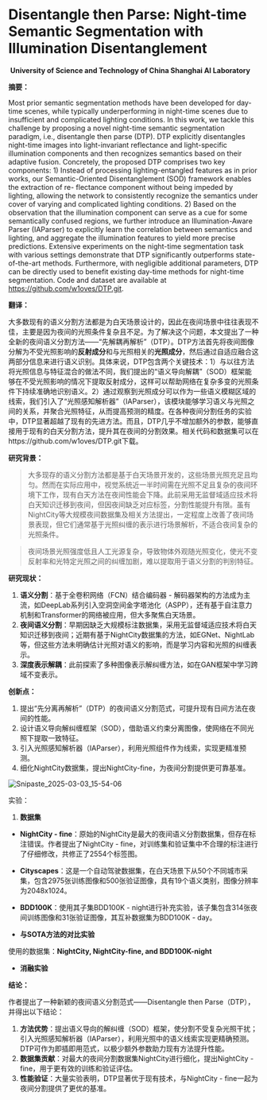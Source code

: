 # Disentangle then Parse: Night-time Semantic Segmentation with Illumination Disentanglement

​            **University of Science and Technology of China               Shanghai AI Laboratory**



**摘要：**

Most prior semantic segmentation methods have been developed for day-time scenes, while typically underperforming in night-time scenes due to insufficient and complicated lighting conditions. In this work, we tackle this challenge by proposing a novel night-time semantic segmentation paradigm, i.e., disentangle then parse (DTP). DTP explicitly disentangles night-time images into light-invariant reflectance and light-specific illumination components and then recognizes semantics based on their adaptive fusion. Concretely, the proposed DTP comprises two key components: 1) Instead of processing lighting-entangled features as in prior works, our Semantic-Oriented Disentanglement (SOD) framework enables the extraction of re-
flectance component without being impeded by lighting, allowing the network to consistently recognize the semantics under cover of varying and complicated lighting conditions. 2) Based on the observation that the illumination component can serve as a cue for some semantically confused regions, we further introduce an Illumination-Aware Parser (IAParser) to explicitly learn the correlation between semantics and lighting, and aggregate the illumination features to yield more precise predictions. Extensive experiments on the night-time segmentation task with various settings demonstrate that DTP significantly outperforms state-of-the-art methods. Furthermore, with negligible additional parameters, DTP can be directly used to benefit existing day-time methods for night-time segmentation. Code and dataset are available at https://github.com/w1oves/DTP.git.



**翻译：**

大多数现有的语义分割方法都是为白天场景设计的，因此在夜间场景中往往表现不佳，主要是因为夜间的光照条件复杂且不足。为了解决这个问题，本文提出了一种全新的夜间语义分割方法——“先解耦再解析”（DTP）。DTP方法首先将夜间图像分解为不受光照影响的**反射成分**和与光照相关的**光照成分**，然后通过自适应融合这两部分信息来进行语义识别。具体来说，DTP包含两个关键技术：1）与以往方法将光照信息与特征混合的做法不同，我们提出的“语义导向解耦”（SOD）框架能够在不受光照影响的情况下提取反射成分，这样可以帮助网络在复杂多变的光照条件下持续准确地识别语义。2）通过观察到光照成分可以作为一些语义模糊区域的线索，我们引入了“光照感知解析器”（IAParser），该模块能够学习语义与光照之间的关系，并聚合光照特征，从而提高预测的精度。在各种夜间分割任务的实验中，DTP显著超越了现有的先进方法。而且，DTP几乎不增加额外的参数，能够直接用于现有的白天分割方法，提升其在夜间的分割效果。相关代码和数据集可以在https://github.com/w1oves/DTP.git下载。





**研究背景：**

> 大多现存的语义分割方法都是基于白天场景开发的，这些场景光照充足且均匀。然而在实际应用中，视觉系统近一半时间需在光照不足且复杂的夜间环境下工作，现有白天方法在夜间性能会下降。此前采用无监督域适应技术将白天知识迁移到夜间，但因夜间缺乏对应标签，分割性能提升有限。虽有NightCity等大规模夜间数据集及相关方法提出，一定程度上改善了夜间场景表现，但它们通常基于光照纠缠的表示进行场景解析，不适合夜间复杂的光照条件。



> 夜间场景光照强度低且人工光源复杂，导致物体外观随光照变化，使光不变反射率和光特定光照之间的纠缠加剧，难以提取用于语义分割的判别特征。







**研究现状：**

1. **语义分割**：基于全卷积网络（FCN）结合编码器 - 解码器架构的方法成为主流，如DeepLab系列引入空洞空间金字塔池化（ASPP），还有基于自注意力机制和Transformer的网络被应用，但大多聚焦白天场景。
2. **夜间语义分割**：早期因缺乏大规模标注数据集，采用无监督域适应技术将白天知识迁移到夜间；近期有基于NightCity数据集的方法，如EGNet、NightLab等，但这些方法未明确估计光照对语义的影响，而是学习内容和光照的纠缠表示。
3. **深度表示解耦**：此前探索了多种图像表示解纠缠方法，如在GAN框架中学习跨域不变表示。





**创新点：**

1. 提出“先分离再解析”（DTP）的夜间语义分割范式，可提升现有日间方法在夜间的性能。
2. 设计语义导向解纠缠框架（SOD），借助语义约束分离图像，使网络在不同光照下提取一致特征。 
3. 引入光照感知解析器（IAParser），利用光照组件作为线索，实现更精准预测。 
4. 细化NightCity数据集，提出NightCity-fine，为夜间分割提供更可靠基准。 

![Snipaste_2025-03-03_15-54-06](https://yangyang666.oss-cn-chengdu.aliyuncs.com/images/Snipaste_2025-03-03_15-54-06.png)









实验：
1. **数据集**    

  - **NightCity - fine**：原始的NightCity是最大的夜间语义分割数据集，但存在标注错误。作者提出了NightCity - fine，对训练集和验证集中不合理的标注进行了仔细修改，共修正了2554个标签图。    

  - **Cityscapes**：这是一个自动驾驶数据集，在白天场景下从50个不同城市采集，包含2975张训练图像和500张验证图像，具有19个语义类别，图像分辨率为2048x1024。

  - **BDD100K**：使用其子集BDD100K - night进行补充实验，该子集包含314张夜间训练图像和31张验证图像，其互补数据集为BDD100K - day。 

  

- **与SOTA方法的对比实验**

使用的数据集：**NightCity, NightCity-fine,  and BDD100K-night**







  - **消融实验**   







**结论：**

作者提出了一种新颖的夜间语义分割范式——Disentangle then Parse（DTP），并得出以下结论： 

1. **方法优势**：提出语义导向的解纠缠（SOD）框架，使分割不受复杂光照干扰；引入光照感知解析器（IAParser），利用光照中的语义线索实现更精确预测。DTP可作为即插即用范式，以极少额外参数助力现有方法提升性能。
2. **数据集贡献**：对最大的夜间分割数据集NightCity进行细化，提出NightCity - fine，用于更有效的训练和验证评估。
3. **性能验证**：大量实验表明，DTP显著优于现有技术，与NightCity - fine一起为夜间分割提供了更优的基准。 




